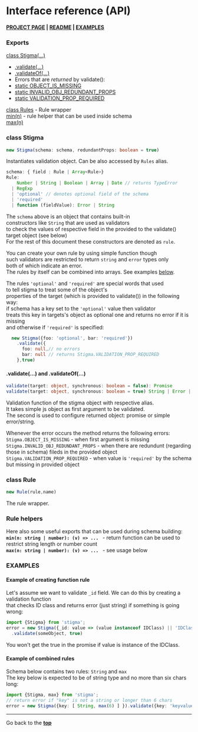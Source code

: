 # Interface reference (API)
[d]: #interface-reference-api
**[PROJECT PAGE](../../) | [README](README.md) | [EXAMPLES][exmp]**

### Exports
[class Stigma(...)][st]
- [.validate(...)][stval]
- [.validateOf(...)][stval]
- Errors that are _returned_ by validate():
- [static OBJECT_IS_MISSING][stval]
- [static INVALID_OBJ_REDUNDANT_PROPS][stval]
- [static VALIDATION_PROP_REQUIRED][stval]

[class Rules](#class-rule) - Rule wrapper
<br>[min(n)][helpers] - rule helper that can be used inside schema
<br>[max(n)][helpers]

### class Stigma
[st]: #class-stigma
```typescript
new Stigma(schema: schema, redundantProps: boolean = true)
``` 
Instantiates validation object.
Can be also accessed by ``Rules`` alias.
```typescript
schema: { field : Rule | Array<Rule>}
Rule: 
    Number | String | Boolean | Array | Date // returns TypeError
  | RegExp 
  | 'optional' // denotes optional field of the schema
  | 'required'
  | function (fieldValue): Error | String
```

The ``schema`` above is an object that contains built-in
<br>constructors like ``String`` that are used as validators
<br>to check the values of respective field in the provided to the validate() target object (see below)
<br>For the rest of this document these constructors are denoted as ``rule``.

You can create your own rule by using simple function though
<br>such validators are restricted to return ``string`` and ``error`` types only
<br>both of which indicate an error.
<br>The rules by itself can be combined into arrays. See examples [below][exmp].

The rules ``'optional'`` and ``'required'`` are special words that used
<br>to tell stigma to treat some of the object's
<br>properties of the target (which is provided to validate()) in the following way:
<br>if schema has a key set to the ``'optional'`` value then validator
<br>treats this key in targets's object as optional one and returns no error if it is missing
<br>and otherwise if ``'required'`` is specified:

```typescript
  new Stigma({foo: 'optional', bar: 'required'})
    .validate({
      foo: null,// no errors
      bar: null // returns Stigma.VALIDATION_PROP_REQUIRED
    },true)
```

#### .validate(...) and .validateOf(...)
[stval]: #validate-and-validateof

```typescript 
validate(target: object, synchronous: boolean = false): Promise
validate(target: object, synchronous: boolean = true) String | Error | Void
```
Validation function of the stigma object with respective alias.
<br>It takes simple js object as first argument to be validated.
<br>The second is used to configure returned object: promise or simple error/string.

Whenever the error occurs the method returns the following errors:
<br>``Stigma.OBJECT_IS_MISSING`` - when first argument is missing
<br>``Stigma.INVALID_OBJ_REDUNDANT_PROPS`` - when there are redundunt (regarding those in schema) fileds in the provided object
<br>``Stigma.VALIDATION_PROP_REQUIRED`` - when value is ``'required'`` by the schema but missing in provided object

### class Rule

```typescript
new Rule(rule,name)
```
The rule wrapper. 

### Rule helpers
[helpers]: #rule-helpers
Here also some useful exports that can be used during schema building:
<br>**``min(n: string | number): (v) => ... ``** - return function can be used to restrict string length or number count
<br>**``max(n: string | number): (v) => ... ``** - see usage below

### EXAMPLES
[exmp]: #examples

#### Example of creating function rule
Let's assume we want to validate ``_id`` field. We can do this by creating a validation function
<br>that checks ID class and returns error (just string) if something is going wrong:
```typescript
import {Stigma} from 'stigma';
error = new Stigma({_id: value => (value instanceof IDClass) || 'IDClass instance expected!' })
  .validate(someObject, true)
```
You won't get the true in the promise if value is instance of the IDClass.

#### Example of combined rules
Schema below contains two rules: ``String`` and ``max``
<br>The key below is expected to be of string type and no more than six chars long:
```typescript
import {Stigma, max} from 'stigma';
// return error if "key" is not a string or longer than 6 chars
error = new Stigma({key: [ String, max(6) ] }).validate({key: 'keyvalue'}, true)
```

<hr>

Go back to the **[top][d]**
